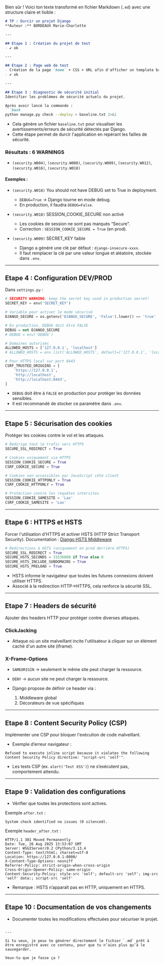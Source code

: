 Bien sûr ! Voici ton texte transformé en fichier Markdown (`.md`) avec une structure claire et lisible :

````markdown
# TP : Durcir un projet Django  
**Auteur :** BORDEAUX Marie-Charlotte

---

## Etape 1 : Création du projet de test
- ✔️ ok

---

## Etape 2 : Page web de test
- Création de la page `home` + CSS + URL afin d'afficher un template basique à l'écran  
- ✔️ ok

---

## Etape 3 : Diagnostic de sécurité initial
Identifier les problèmes de sécurité actuels du projet.  

Après avoir lancé la commande :  
```bash
python manage.py check --deploy > baseline.txt 2>&1
````

* Cela génère un fichier `baseline.txt` pour visualiser les avertissements/erreurs de sécurité détectés par Django.
* Cette étape permet de durcir l'application en repérant les failles de sécurité.

### Résultats : 6 WARNINGS

* `(security.W004)`, `(security.W008)`, `(security.W009)`, `(security.W012)`, `(security.W016)`, `(security.W018)`

#### Exemples :

* `(security.W018)` You should not have DEBUG set to True in deployment.

  * `DEBUG=True` → Django tourne en mode debug.
  * En production, il faudra `DEBUG=False`.

* `(security.W018)` SESSION\_COOKIE\_SECURE non activé

  * Les cookies de session ne sont pas marqués “Secure”.
  * Correction : `SESSION_COOKIE_SECURE = True` (en prod).

* `(security.W009)` SECRET\_KEY faible

  * Django a généré une clé par défaut : `django-insecure-xxxx`.
  * Il faut remplacer la clé par une valeur longue et aléatoire, stockée dans `.env`.

---

## Etape 4 : Configuration DEV/PROD

Dans `settings.py` :

```python
# SECURITY WARNING: keep the secret key used in production secret!
SECRET_KEY = env('SECRET_KEY')

# Variable pour activer le mode sécurisé
DJANGO_SECURE = os.getenv('DJANGO_SECURE', 'False').lower() == 'true'

# En production, DEBUG doit être FALSE
DEBUG = not DJANGO_SECURE
# DEBUG = env('DEBUG')

# Domaines autorisés
ALLOWED_HOSTS = ['127.0.0.1', 'localhost']
# ALLOWED_HOSTS = env.list('ALLOWED_HOSTS', default=['127.0.0.1', 'localhost'])

# Pour HTTPS local sur port 8443
CSRF_TRUSTED_ORIGGINS = [
    'https://127.0.0.1',
    'http://localhost',
    'http://localhost:8443',
]
```

* `DEBUG` doit être à `FALSE` en production pour protéger les données sensibles.
* Il est recommandé de stocker ce paramètre dans `.env`.

---

## Etape 5 : Sécurisation des cookies

Protéger les cookies contre le vol et les attaques.

```python
# Redirige tout le trafic vers HTTPS
SECURE_SSL_REDIRECT = True

# Cookies uniquement via HTTPS
SESSION_COOKIE_SECURE = True
CSRF_COOKIE_SECURE = True

# Cookies non accessibles par JavaScript côté client
SESSION_COOKIE_HTTPONLY = True
CSRF_COOKIE_HTTPONLY = True

# Protection contre les requêtes intersites
SESSION_COOKIE_SAMESITE = 'Lax'
CSRF_COOKIE_SAMESITE = 'Lax'
```

---

## Etape 6 : HTTPS et HSTS

Forcer l'utilisation d'HTTPS et activer HSTS (HTTP Strict Transport Security).
Documentation : [Django HSTS Middleware](https://docs.djangoproject.com/en/5.2/ref/middleware/#http-strict-transport-security)

```python
# Redirections & HSTS (uniquement en prod derrière HTTPS)
SECURE_SSL_REDIRECT = True
SECURE_HSTS_SECONDS = 31536000 if True else 0
SECURE_HSTS_INCLUDE_SUBDOMAINS = True
SECURE_HSTS_PRELOAD = True
```

* HSTS informe le navigateur que toutes les futures connexions doivent utiliser HTTPS.
* Associé à la redirection HTTP→HTTPS, cela renforce la sécurité SSL.

---

## Etape 7 : Headers de sécurité

Ajouter des headers HTTP pour protéger contre diverses attaques.

### ClickJacking

* Attaque où un site malveillant incite l'utilisateur à cliquer sur un élément caché d'un autre site (iframe).

### X-Frame-Options

* `SAMEORIGIN` → seulement le même site peut charger la ressource.

* `DENY` → aucun site ne peut charger la ressource.

* Django propose de définir ce header via :

  1. Middleware global
  2. Décorateurs de vue spécifiques

---

## Etape 8 : Content Security Policy (CSP)

Implémenter une CSP pour bloquer l'exécution de code malveillant.

* Exemple d’erreur navigateur :

```
Refused to execute inline script because it violates the following Content Security Policy directive: "script-src 'self'".
```

* Les tests CSP (ex. `alert('Test XSS')`) ne s’exécutent pas, comportement attendu.

---

## Etape 9 : Validation des configurations

* Vérifier que toutes les protections sont actives.

Exemple `after.txt` :

```
System check identified no issues (0 silenced).
```

Exemple `header_after.txt` :

```
HTTP/1.1 301 Moved Permanently
Date: Tue, 26 Aug 2025 13:53:07 GMT
Server: WSGIServer/0.2 CPython/3.13.4
Content-Type: text/html; charset=utf-8
Location: https://127.0.0.1:8000/
X-Content-Type-Options: nosniff
Referrer-Policy: strict-origin-when-cross-origin
Cross-Origin-Opener-Policy: same-origin
Content-Security-Policy: style-src 'self'; default-src 'self'; img-src 'self' data:; script-src 'self'
```

* Remarque : HSTS n’apparaît pas en HTTP, uniquement en HTTPS.

---

## Etape 10 : Documentation de vos changements

* Documenter toutes les modifications effectuées pour sécuriser le projet.

```

---

Si tu veux, je peux te générer directement le fichier `.md` prêt à être enregistré avec ce contenu, pour que tu n’aies plus qu’à le sauvegarder.  

Veux‑tu que je fasse ça ?
```
